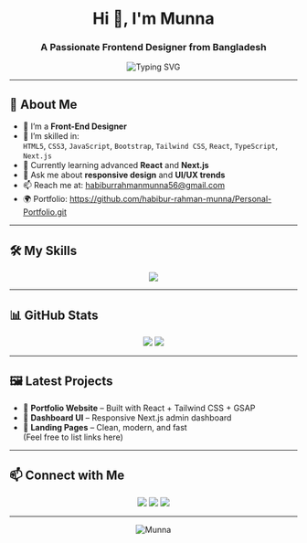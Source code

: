 <!-- Profile Header -->
<h1 align="center">Hi 👋, I'm Munna</h1>
<h3 align="center">A Passionate Frontend Designer from Bangladesh</h3>


<!-- Typing Animation -->
<p align="center">
  <img src="https://readme-typing-svg.demolab.com/?lines=Front-End+Designer;JS+Developer;React+%7C+Next.js+%7C+Tailwind+CSS&center=true&width=500&height=50&color=58A6FF&vCenter=true&pause=1000&size=22" alt="Typing SVG" />
</p>

---

## 🚀 About Me

- 💼 I’m a **Front-End Designer**
- 🧠 I’m skilled in:  
  `HTML5`, `CSS3`, `JavaScript`, `Bootstrap`, `Tailwind CSS`, `React`, `TypeScript`, `Next.js`
- 🌱 Currently learning advanced **React** and **Next.js**
- 💬 Ask me about **responsive design** and **UI/UX trends**
- 📫 Reach me at: habiburrahmanmunna56@gmail.com
- 🌍 Portfolio: https://github.com/habibur-rahman-munna/Personal-Portfolio.git

---

## 🛠️ My Skills

<p align="center">
  <img src="https://skillicons.dev/icons?i=html,css,js,bootstrap,tailwind,react,ts,nextjs" />
</p>

---

## 📊 GitHub Stats

<p align="center">
  <img src="https://camo.githubusercontent.com/078691d0521a740b4c1325c9bba4f6395f02f6c9f32046be920a5db61ff1269e/687474703a2f2f6769746875622d70726f66696c652d73756d6d6172792d63617264732e76657263656c2e6170702f6170692f63617264732f6d6f73742d636f6d6d69742d6c616e67756167653f757365726e616d653d4e61736972756c2d49736c616d2d43686f776468757279267468656d653d6461726b" />
  <img src="https://camo.githubusercontent.com/6ac36fa2e9dc3f77f3d3ac021655acb699ba15743ccff1308a4b1def00f7e624/687474703a2f2f6769746875622d70726f66696c652d73756d6d6172792d63617264732e76657263656c2e6170702f6170692f63617264732f7265706f732d7065722d6c616e67756167653f757365726e616d653d4e61736972756c2d49736c616d2d43686f776468757279267468656d653d6461726b" />
</p>
<p align="center">


---

## 🖼️ Latest Projects

- 🎨 **Portfolio Website** – Built with React + Tailwind CSS + GSAP  
- 🧾 **Dashboard UI** – Responsive Next.js admin dashboard  
- 📄 **Landing Pages** – Clean, modern, and fast  
(Feel free to list links here)

---

## 📫 Connect with Me

<p align="center">
  <a href="www.linkedin.com/in/habibur-rahman-munna-447a6734b"><img src="https://skillicons.dev/icons?i=linkedin" /></a>
  <a href="[https://twitter.com/yourprofile](https://x.com/habibirrahman56)"><img src="https://skillicons.dev/icons?i=twitter" /></a>
  <a href="habiburrahmanmunna56@gmail.com"><img src="https://skillicons.dev/icons?i=gmail" /></a>
</p>


---

<p align="center">
  <img src="https://komarev.com/ghpvc/?username=your-github-username&label=Profile%20views&color=0e75b6&style=flat" alt="Munna" />
</p>
